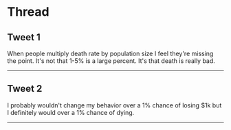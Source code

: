 # Thread

## Tweet 1

When people multiply death rate by population size I feel they're missing the point. It's not that 1-5% is a large percent. It's that death is really bad.

---

## Tweet 2

I probably wouldn't change my behavior over a 1% chance of losing $1k but I definitely would over a 1% chance of dying.

---

